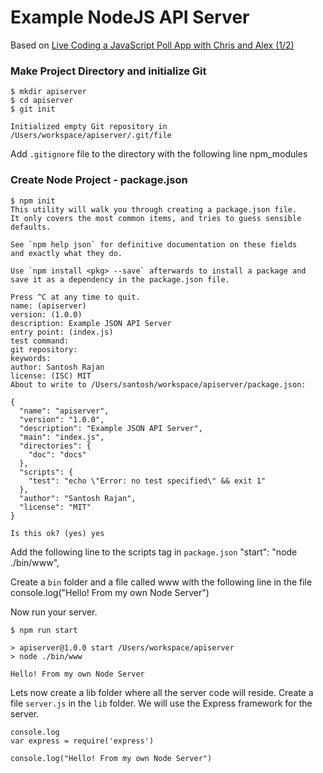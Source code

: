# Example NodeJS API Server

Based on [Live Coding a JavaScript Poll App with Chris and Alex (1/2)](https://youtu.be/M7g76xnRxmA?list=PL5ze0DjYv5Da1lnrtzRXCvtQvAcOZkxF2)

### Make Project Directory and initialize Git

    $ mkdir apiserver
    $ cd apiserver
    $ git init
    
    Initialized empty Git repository in /Users/workspace/apiserver/.git/file

Add `.gitignore` file to the directory with the following line
    npm_modules

### Create Node Project - package.json

    $ npm init
    This utility will walk you through creating a package.json file.
    It only covers the most common items, and tries to guess sensible defaults.
    
    See `npm help json` for definitive documentation on these fields
    and exactly what they do.
    
    Use `npm install <pkg> --save` afterwards to install a package and
    save it as a dependency in the package.json file.
    
    Press ^C at any time to quit.
    name: (apiserver)
    version: (1.0.0)
    description: Example JSON API Server
    entry point: (index.js)
    test command:
    git repository:
    keywords:
    author: Santosh Rajan
    license: (ISC) MIT
    About to write to /Users/santosh/workspace/apiserver/package.json:
    
    {
      "name": "apiserver",
      "version": "1.0.0",
      "description": "Example JSON API Server",
      "main": "index.js",
      "directories": {
        "doc": "docs"
      },
      "scripts": {
        "test": "echo \"Error: no test specified\" && exit 1"
      },
      "author": "Santosh Rajan",
      "license": "MIT"
    }
    
    Is this ok? (yes) yes

Add the following line to the scripts tag in `package.json`
    "start": "node ./bin/www",

Create a `bin` folder and a file called www with the following line in the file
    console.log("Hello! From my own Node Server")

Now run your server.

    $ npm run start
    
    > apiserver@1.0.0 start /Users/workspace/apiserver
    > node ./bin/www
    
    Hello! From my own Node Server

Lets now create a lib folder where all the server code will reside. Create a file `server.js`
in the `lib` folder. We will use the Express framework for the server.

    console.log
    var express = require('express')
    
    console.log("Hello! From my own Node Server")
